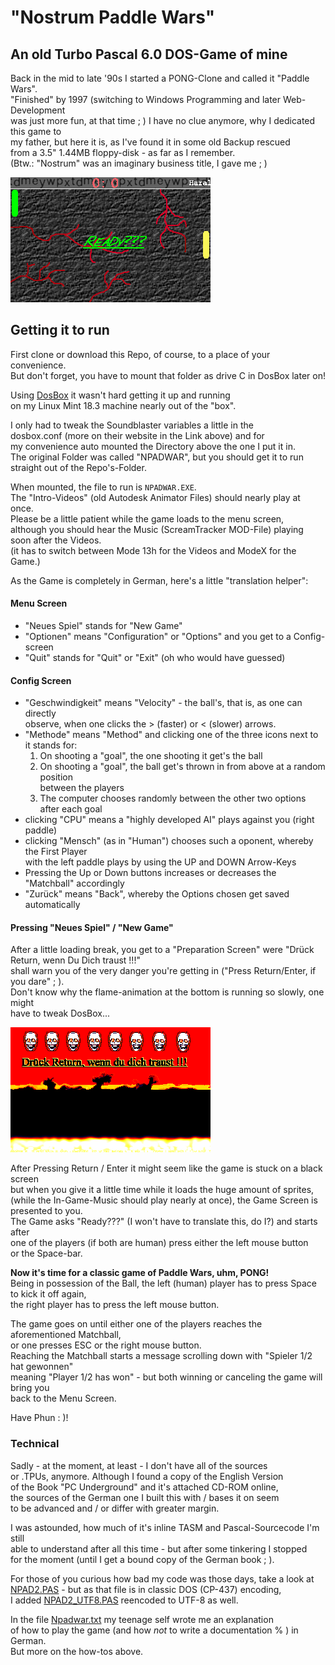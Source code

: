 # "Nostrum Paddle Wars"

## An old Turbo Pascal 6.0 DOS-Game of mine

Back in the mid to late '90s I started a PONG-Clone and called it "Paddle Wars".  
"Finished" by 1997 (switching to Windows Programming and later Web-Development  
was just more fun, at that time ; ) I have no clue anymore, why I dedicated this game to  
my father, but here it is, as I've found it in some old Backup rescued  
from a 3.5" 1.44MB floppy-disk - as far as I remember.  
(Btw.: "Nostrum" was an imaginary business title, I gave me ; )

![Paddle Wars Game Screen](imgs/npadwar_002.png)

## Getting it to run

First clone or download this Repo, of course, to a place of your convenience.  
But don't forget, you have to mount that folder as drive C in DosBox later on!

Using [DosBox](https://www.dosbox.com/) it wasn't hard getting it up and running  
on my Linux Mint 18.3 machine nearly out of the "box".

I only had to tweak the Soundblaster variables a little in the  
dosbox.conf (more on their website in the Link above) and for  
my convenience auto mounted the Directory above the one I put it in.  
The original Folder was called "NPADWAR", but you should get it to run  
straight out of the Repo's-Folder.

When mounted, the file to run is ```NPADWAR.EXE```.  
The "Intro-Videos" (old Autodesk Animator Files) should nearly play at once.  
Please be a little patient while the game loads to the menu screen,  
although you should hear the Music (ScreamTracker MOD-File) playing
soon after the Videos.  
(it has to switch between Mode 13h for the Videos and ModeX for the Game.)

As the Game is completely in German, here's a little "translation helper":  

#### Menu Screen
* "Neues Spiel" stands for "New Game"
* "Optionen" means "Configuration" or "Options" and you get to a Config-screen
* "Quit" stands for "Quit" or "Exit" (oh who would have guessed)

#### Config Screen
* "Geschwindigkeit" means "Velocity" - the ball's, that is, as one can directly   
  observe, when one clicks the > (faster) or < (slower) arrows.
* "Methode" means "Method" and clicking one of the three icons next to it stands for:
  1. On shooting a "goal", the one shooting it get's the ball  
  2. On shooting a "goal", the ball get's thrown in from above at a random position    
     between the players  
  3. The computer chooses randomly between the other two options after each goal  
* clicking "CPU" means a "highly developed AI" plays against you (right paddle)
* clicking "Mensch" (as in "Human") chooses such a oponent, whereby the First Player  
  with the left paddle plays by using the UP and DOWN Arrow-Keys
* Pressing the Up or Down buttons increases or decreases the "Matchball" accordingly
* "Zurück" means "Back", whereby the Options chosen get saved automatically

#### Pressing "Neues Spiel" / "New Game"

After a little loading break, you get to a "Preparation Screen" were
"Drück Return, wenn Du Dich traust !!!"  
shall warn you of the very danger you're getting in ("Press Return/Enter, if you dare" ; ).  
Don't know why the flame-animation at the bottom is running so slowly, one might  
have to tweak DosBox...  

![Heed the Warning Screen](imgs/npadwar_001.png)

After Pressing Return / Enter it might seem like the game is stuck on a black screen  
but when you give it a little time while it loads the huge amount of sprites,  
(while the In-Game-Music should play nearly at once), the Game Screen is presented
to you.  
The Game asks "Ready???" (I won't have to translate this, do I?) and starts after  
one of the players (if both are human) press either the left mouse button  
or the Space-bar.  

__Now it's time for a classic game of Paddle Wars, uhm, PONG!__   
Being in possession of the Ball, the left (human) player has to press Space
to kick it off again,  
the right player has to press the left mouse button.

The game goes on until either one of the players reaches the aforementioned Matchball,  
or one presses ESC or the right mouse button.  
Reaching the Matchball starts a message scrolling down with "Spieler 1/2 hat gewonnen"  
meaning "Player 1/2 has won" - but both winning or canceling the game will bring you  
back to the Menu Screen.

Have Phun : )!

### Technical

Sadly - at the moment, at least - I don't have all of the sources  
or .TPUs, anymore. Although I found a copy of the English Version  
of the Book "PC Underground" and it's attached CD-ROM online,  
the sources of the German one I built this with / bases it on seem  
to be advanced and / or differ with greater margin.

I was astounded, how much of it's inline TASM and Pascal-Sourcecode I'm still  
able to understand after all this time - but after some tinkering I stopped  
for the moment (until I get a bound copy of the German book ; ).  

For those of you curious how bad my code was those days, take a look at  
[NPAD2.PAS](src/NPAD2.PAS) - but as that file is in classic DOS (CP-437) encoding,  
I added [NPAD2_UTF8.PAS](src/NPAD2_UTF8.PAS) reencoded to UTF-8 as well.

In the file [Npadwar.txt](Npadwar.txt) my teenage self wrote me an explanation  
of how to play the game (and how *not* to write a documentation % ) in German.  
But more on the how-tos above.
